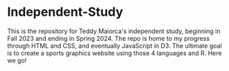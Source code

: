 # Independent-Study
This is the repository for Teddy Maiorca's independent study, beginning in Fall 2023 and ending in Spring 2024. The repo is home to my progress through HTML and CSS, and eventually JavaScript in D3. The ultimate goal is to create a sports graphics website using those 4 languages and R. Here we go!
